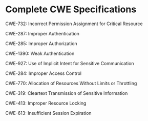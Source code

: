 

# Complete CWE Specifications

CWE-732: Incorrect Permission Assignment for Critical Resource

CWE-287: Improper Authentication

CWE-285: Improper Authorization

CWE-1390: Weak Authentication

CWE-927: Use of Implicit Intent for Sensitive Communication

CWE-284: Improper Access Control

CWE-770: Allocation of Resources Without Limits or Throttling

CWE-319: Cleartext Transmission of Sensitive Information

CWE-413: Improper Resource Locking

CWE-613: Insufficient Session Expiration